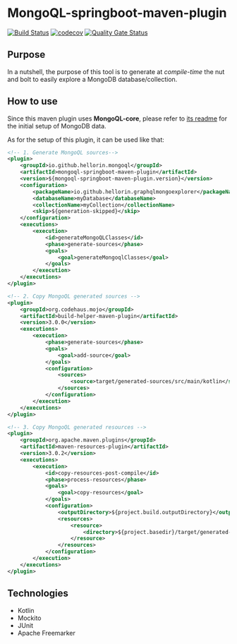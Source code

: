 # MongoQL-springboot-maven-plugin
[![Build Status](https://travis-ci.com/Hellorin/MongoQL-springboot-maven-plugin.svg?branch=master)](https://travis-ci.com/Hellorin/MongoQL-springboot-maven-plugin)
[![codecov](https://codecov.io/gh/Hellorin/MongoQL-springboot-maven-plugin/branch/master/graph/badge.svg)](https://codecov.io/gh/Hellorin/MongoQL-springboot-maven-plugin)
[![Quality Gate Status](https://sonarcloud.io/api/project_badges/measure?project=Hellorin_MongoQL-springboot-maven-plugin&metric=alert_status)](https://sonarcloud.io/dashboard?id=Hellorin_MongoQL-springboot-maven-plugin)

## Purpose
In a nutshell, the purpose of this tool is to generate at *compile-time* the nut and bolt to easily explore a MongoDB database/collection.

## How to use
Since this maven plugin uses **MongoQL-core**, please refer to [its readme](https://github.com/Hellorin/MongoQL-core) for the initial setup of MongoDB data.

As for the setup of this plugin, it can be used like that:
```xml
<!-- 1. Generate MongoQL sources-->
<plugin>
	<groupId>io.github.hellorin.mongoql</groupId>
	<artifactId>mongoql-springboot-maven-plugin</artifactId>
	<version>${mongoql-springboot-maven-plugin.version}</version>
	<configuration>
		<packageName>io.github.hellorin.graphqlmongoexplorer</packageName>
		<databaseName>myDatabase</databaseName>
		<collectionName>myCollection</collectionName>
		<skip>${generation-skipped}</skip>
	</configuration>
	<executions>
		<execution>
			<id>generateMongoQLClasses</id>
			<phase>generate-sources</phase>
			<goals>
				<goal>generateMongoqlClasses</goal>
			</goals>
		</execution>
	</executions>
</plugin>

<!-- 2. Copy MongoQL generated sources -->
<plugin>
	<groupId>org.codehaus.mojo</groupId>
	<artifactId>build-helper-maven-plugin</artifactId>
	<version>3.0.0</version>
	<executions>
		<execution>
			<phase>generate-sources</phase>
			<goals>
				<goal>add-source</goal>
			</goals>
			<configuration>
				<sources>
					<source>target/generated-sources/src/main/kotlin</source>
				</sources>
			</configuration>
		</execution>
	</executions>
</plugin>

<!-- 3. Copy MongoQL generated resources -->
<plugin>
	<groupId>org.apache.maven.plugins</groupId>
	<artifactId>maven-resources-plugin</artifactId>
	<version>3.0.2</version>
	<executions>
		<execution>
			<id>copy-resources-post-compile</id>
			<phase>process-resources</phase>
			<goals>
				<goal>copy-resources</goal>
			</goals>
			<configuration>
				<outputDirectory>${project.build.outputDirectory}</outputDirectory>
				<resources>
					<resource>
						<directory>${project.basedir}/target/generated-resources</directory>
					</resource>
				</resources>
			</configuration>
		</execution>
	</executions>
</plugin>
```

## Technologies
- Kotlin
- Mockito
- JUnit
- Apache Freemarker
